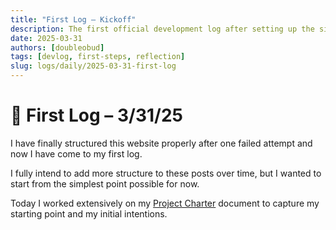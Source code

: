 ```yaml
---
title: "First Log – Kickoff"
description: The first official development log after setting up the site structure.
date: 2025-03-31
authors: [doubleobud]
tags: [devlog, first-steps, reflection]
slug: logs/daily/2025-03-31-first-log
---
```


# 🧨 First Log – 3/31/25

I have finally structured this website properly after one failed attempt and now I have come to my first log.

I fully intend to add more structure to these posts over time, but I wanted to start from the simplest point possible for now.

Today I worked extensively on my [Project Charter](/docs/project/charter/project-charter) document to capture my starting point and my initial intentions.

<!--truncate-->